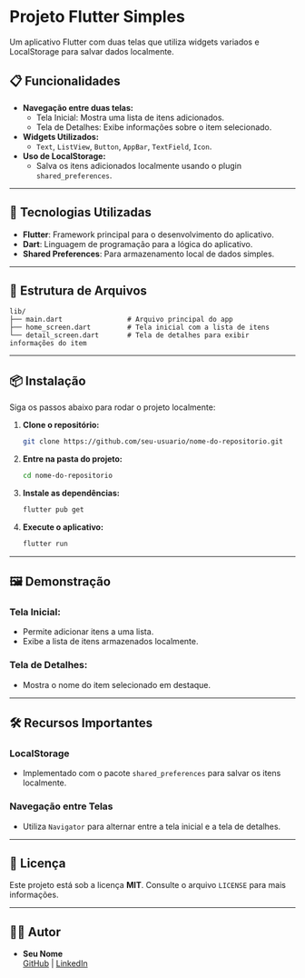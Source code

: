 
# **Projeto Flutter Simples**

Um aplicativo Flutter com duas telas que utiliza widgets variados e LocalStorage para salvar dados localmente.

## **📋 Funcionalidades**
- **Navegação entre duas telas:**
  - Tela Inicial: Mostra uma lista de itens adicionados.
  - Tela de Detalhes: Exibe informações sobre o item selecionado.
- **Widgets Utilizados:**
  - `Text`, `ListView`, `Button`, `AppBar`, `TextField`, `Icon`.
- **Uso de LocalStorage:**
  - Salva os itens adicionados localmente usando o plugin `shared_preferences`.

---

## **🚀 Tecnologias Utilizadas**
- **Flutter**: Framework principal para o desenvolvimento do aplicativo.
- **Dart**: Linguagem de programação para a lógica do aplicativo.
- **Shared Preferences**: Para armazenamento local de dados simples.

---

## **📂 Estrutura de Arquivos**
```plaintext
lib/
├── main.dart                # Arquivo principal do app
├── home_screen.dart         # Tela inicial com a lista de itens
└── detail_screen.dart       # Tela de detalhes para exibir informações do item
```

---

## **📦 Instalação**
Siga os passos abaixo para rodar o projeto localmente:

1. **Clone o repositório:**
   ```bash
   git clone https://github.com/seu-usuario/nome-do-repositorio.git
   ```
2. **Entre na pasta do projeto:**
   ```bash
   cd nome-do-repositorio
   ```
3. **Instale as dependências:**
   ```bash
   flutter pub get
   ```
4. **Execute o aplicativo:**
   ```bash
   flutter run
   ```

---

## **🖼️ Demonstração**
### Tela Inicial:
- Permite adicionar itens a uma lista.
- Exibe a lista de itens armazenados localmente.

### Tela de Detalhes:
- Mostra o nome do item selecionado em destaque.

---

## **🛠️ Recursos Importantes**
### LocalStorage
- Implementado com o pacote `shared_preferences` para salvar os itens localmente.

### Navegação entre Telas
- Utiliza `Navigator` para alternar entre a tela inicial e a tela de detalhes.

---

## **📄 Licença**
Este projeto está sob a licença **MIT**. Consulte o arquivo `LICENSE` para mais informações.

---

## **👨‍💻 Autor**
- **Seu Nome**  
  [GitHub](https://github.com/seu-usuario) | [LinkedIn](https://linkedin.com/in/seu-perfil)
